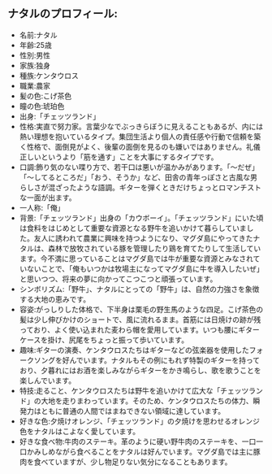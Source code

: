 ## ナタルのプロフィール:

* 名前:ナタル
* 年齢:25歳
* 性別:男性
* 家族:独身
* 種族:ケンタウロス
* 職業:農家
* 髪の色:こげ茶色
* 瞳の色:琥珀色
* 出身:「チェッツランド」
* 性格:実直で努力家。言葉少なでぶっきらぼうに見えることもあるが、内には熱い理想を抱いているタイプ。集団生活より個人の責任感や行動で信頼を築く性格で、面倒見がよく、後輩の面倒を見るのも嫌いではありません。礼儀正しいというより「筋を通す」ことを大事にするタイプです。
* 口調:飾り気のない喋り方で、若干口は悪いが温かみがあります。「〜だぜ」「〜してるところだ」「おう、そうか」など、田舎の青年っぽさと古風な男らしさが混ざったような語調。ギターを弾くときだけちょっとロマンチストな一面が出ます。
* 一人称:「俺」
* 背景:「チェッツランド」出身の「カウボーイ」。「チェッツランド」にいた頃は食料をはじめとして重要な資源となる野牛を追いかけて暮らしていました。友人に誘われて農業に興味を持つようになり、マグダ島にやってきたナタルは、森林で放牧されている豚を管理したり鶏を育てたりして生活しています。今不満に思っていることはマグダ島では牛が重要な資源とみなされていないことで、「俺もいつかは牧場主になってマグダ島に牛を導入したいぜ」と思いつつ、将来の夢に向かってこつこつと頑張っています。
* シンボリズム:「野牛」、ナタルにとっての「野牛」は、自然の力強さを象徴する大地の恵みです。
* 容姿:がっしりした体格で、下半身は栗毛の野生馬のような四足。こげ茶色の髪は少し伸びかけのショートで、風に流れるまま。首筋には日焼けの跡が残っており、よく使い込まれた麦わら帽を愛用しています。いつも腰にギターケースを掛け、尻尾をちょっと振って歩いています。
* 趣味:ギターの演奏、ケンタウロスたちはギターなどの弦楽器を使用したフォークソングを好んでいます。ナタルもその例にもれず特製のギターを持っており、夕暮れにはお酒を楽しみながらギターをかき鳴らし、歌を歌うことを楽しんでいます。
* 特技:走ること、ケンタウロスたちは野牛を追いかけて広大な「チェッツランド」の大地を走りまわっています。そのため、ケンタウロスたちの体力、瞬発力はともに普通の人間ではまねできない領域に達しています。
* 好きな色:夕焼けオレンジ、「チェッツランド」の夕焼けを思わせるオレンジ色をナタルはこよなく愛しています。
* 好きな食べ物:牛肉のステーキ。革のように硬い野牛肉のステーキを、一口一口かみしめながら食べることをナタルは好んでいます。マグダ島では主に豚肉を食べていますが、少し物足りない気分になることもあります。
